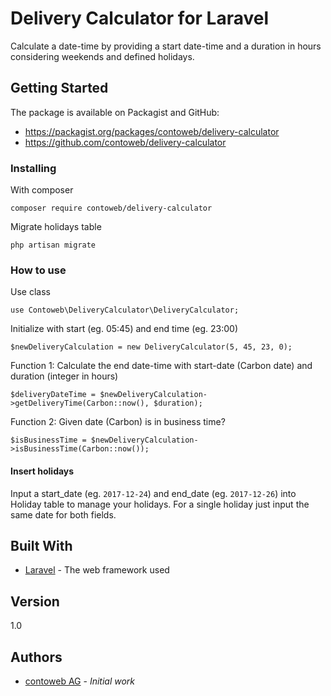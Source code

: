 # Delivery Calculator for Laravel

Calculate a date-time by providing a start date-time and a duration in hours considering weekends and defined holidays.

## Getting Started

The package is available on Packagist and GitHub:
* <https://packagist.org/packages/contoweb/delivery-calculator>
* <https://github.com/contoweb/delivery-calculator>

### Installing

With composer
```
composer require contoweb/delivery-calculator
```

Migrate holidays table
```
php artisan migrate
```

### How to use

Use class
```
use Contoweb\DeliveryCalculator\DeliveryCalculator;
```

Initialize with start (eg. 05:45) and end time (eg. 23:00)
```
$newDeliveryCalculation = new DeliveryCalculator(5, 45, 23, 0);
```

Function 1: Calculate the end date-time with start-date (Carbon date) and duration (integer in hours)
```
$deliveryDateTime = $newDeliveryCalculation->getDeliveryTime(Carbon::now(), $duration); 
```

Function 2: Given date (Carbon) is in business time?
```
$isBusinessTime = $newDeliveryCalculation->isBusinessTime(Carbon::now());
```

#### Insert holidays

Input a start_date (eg. `2017-12-24`) and end_date (eg. `2017-12-26`) into Holiday table to manage your holidays.
For a single holiday just input the same date for both fields. 

## Built With

* [Laravel](https://laravel.com/) - The web framework used

## Version

1.0

## Authors

* [contoweb AG](https://contoweb.ch) - *Initial work*